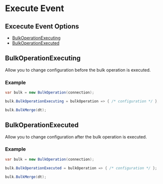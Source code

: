 # Execute Event

## Excecute Event Options
- [BulkOperationExecuting](#bulkoperationexecuting)
- [BulkOperationExecuted](#bulkoperationexecuted)

## BulkOperationExecuting
Allow you to change configuration before the bulk operation is executed.

### Example
```csharp
var bulk = new BulkOperation(connection);

bulk.BulkOperationExecuting = bulkOperation => { /* configuration */ };

bulk.BulkMerge(dt);
```

## BulkOperationExecuted
Allow you to change configuration after the bulk operation is executed.

### Example
```csharp
var bulk = new BulkOperation(connection);

bulk.BulkOperationExecuted = bulkOperation => { /* configuration */ };

bulk.BulkMerge(dt);
```
